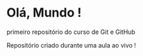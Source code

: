 # Olá, Mundo !
primeiro repositório do curso de Git e GitHub

Repositório criado durante uma aula ao vivo !
